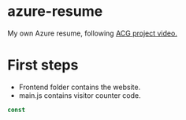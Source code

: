# azure-resume
My own Azure resume, following [ACG project video.](https://youtu.be/ieYrBWmkfno)

# First steps

- Frontend folder contains the website.
- main.js contains visitor counter code.
```js
const 
```